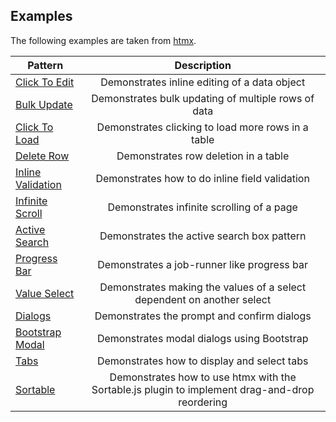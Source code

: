 ## Examples

The following examples are taken from [htmx](https://htmx.org/examples).

| Pattern        | 	Description           |
| ------------- |:-------------:|
[Click To Edit](click-to-edit)|	Demonstrates inline editing of a data object
[Bulk Update](bulk-update)|	Demonstrates bulk updating of multiple rows of data
[Click To Load](click-to-load)|	Demonstrates clicking to load more rows in a table
[Delete Row](delete-row)|	Demonstrates row deletion in a table
[Inline Validation](inline-validation)|	Demonstrates how to do inline field validation
[Infinite Scroll](infinite-scroll)|	Demonstrates infinite scrolling of a page
[Active Search](active-search)|	Demonstrates the active search box pattern
[Progress Bar](progress-bar)|	Demonstrates a job-runner like progress bar
[Value Select](value-select)|	Demonstrates making the values of a select dependent on another select
[Dialogs](dialogs)|	Demonstrates the prompt and confirm dialogs
[Bootstrap Modal](modal-bootstrap)|	Demonstrates modal dialogs using Bootstrap
[Tabs](tabs-hateoas)|	Demonstrates how to display and select tabs
[Sortable](sortable)|	Demonstrates how to use htmx with the Sortable.js plugin to implement drag-and-drop reordering
